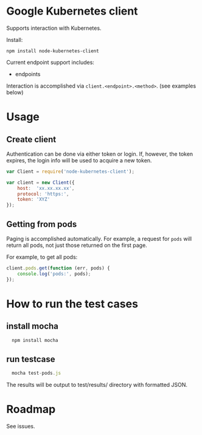 # Google Kubernetes client

Supports interaction with Kubernetes.

Install:

    npm install node-kubernetes-client

Current endpoint support includes:

* endpoints

Interaction is accomplished via `client.<endpoint>.<method>`. (see examples below)

# Usage

## Create client

Authentication can be done via either token or login. If, however, the token
expires, the login info will be used to acquire a new token.

```js
var Client = require('node-kubernetes-client');

var client = new Client({
    host:  'xx.xx.xx.xx',
    protocol: 'https:',
    token: 'XYZ'
});
```

## Getting from pods

Paging is accomplished automatically. For example, a request for `pods` will
return all pods, not just those returned on the first page.

For example, to get all pods:

```js
client.pods.get(function (err, pods) {
    console.log('pods:', pods);
});
```

# How to run the test cases
## install mocha
```js
  npm install mocha
```
## run testcase
```js
  mocha test-pods.js
```
The results will be output to test/results/ directory with formatted JSON.

# Roadmap

See issues.
